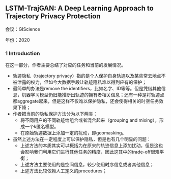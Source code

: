 ## LSTM-TrajGAN: A Deep Learning Approach to Trajectory Privacy Protection

会议：GIScience

年份：2020

### 1 Introduction

在这一部分，作者主要总结了对应的任务和当前的发展情况。

- 轨迹隐私（trajectory privacy）指的是个人保护自身轨迹以及某些常去地点不被泄露的权力，但如今大数据手段让轨迹隐私难以得到应有的保护；
- 最简单的办法是remove the identifiers，比如名字、ID等等。但是凭借其他信息，机器学习模型仍旧能推断出轨迹的拥有者相关信息；还有一种是将轨迹点都aggregate起来，但是这样不仅难以保护隐私，还会使得相关的时空任务效果下降；
- 作者把当前的隐私保护方法分为以下两类：
  - 将不同用户的不同轨迹给组合或者混合起来（grouping and mixing），形成一个k匿名模型。
  - 在原始轨迹数据上添加一定的扰动，即geomasking。
- 虽然上述方法在一定程度上可以保护隐私，但是也有几个明显的问题：
  - 上述方法的本质其实可以概括为在原来的轨迹信息上添加扰动，但是这也会影响我们利用它们进行其他任务的精度，因此这其中的trade-off很难平衡；
  - 上述方法主要使用的是空间信息，较少使用时序信息或者其他信息；
  - 上述方法比较依赖人工定义的procedures；

